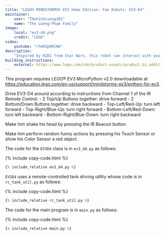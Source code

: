```yaml
---
title: "LEGO® MINDSTORMS® EV3 Home Edition: Fan Robots: EV3-D4"
maintainer:
    user: "TheVinhLuong102"
    name: "The Lương-Phạm Family"
image:
    local: "ev3-d4.png"
    credit: "LEGO"
video:
    youtube: "rtmRZpR0lNA"
description:
    "Inspired by R2D2 from Star Wars, this robot can interact with you, follow you wherever you go or move around the room wherever you want – all via the IR Beacon. The EV3D4 supports a wide set of behaviors that can easily be programmed or extended in the EV3 software."
building_instructions:
    external: https://www.lego.com/cdn/product-assets/product.bi.additional.extra.pdf/31313_X_EV3D4.pdf
---
```



This program requires LEGO® EV3 MicroPython v2.0 downloadable at https://education.lego.com/en-us/support/mindstorms-ev3/python-for-ev3.

Drive EV3-D4 around according to instructions from Channel 1 of the IR Remote Control:
    - 2 Top/Up Buttons together: drive forward
    - 2 Bottom/Down Buttons together: drive backward
    - Top-Left/Red-Up: turn left forward
    - Top-Right/Blue-Up: turn right forward
    - Bottom-Left/Red-Down: turn left backward
    - Bottom-Right/Blue-Down: turn right backward

Make him shake his head by pressing the IR Beacon button.

Make him perform random funny actions by pressing his Touch Sensor or show his Color Sensor a red object.

The code for the `EV3D4` class is in `ev3_d4.py` as follows:

{% include copy-code.html %}
```python
{% include_relative ev3_d4.py %}
```

`EV3D4` uses a remote-controlled tank driving utility whose code is in `rc_tank_util.py` as follows:

{% include copy-code.html %}
```python
{% include_relative rc_tank_util.py %}
```

The code for the main program is in `main.py` as follows:

{% include copy-code.html %}
```python
{% include_relative main.py %}
```
